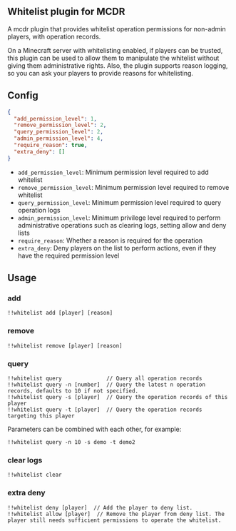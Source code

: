 Whitelist plugin for MCDR
-----

A mcdr plugin that provides whitelist operation permissions for non-admin players, with operation records.

On a Minecraft server with whitelisting enabled, if players can be trusted, this plugin can be used to allow them to manipulate the whitelist without giving them administrative rights. Also, the plugin supports reason logging, so you can ask your players to provide reasons for whitelisting.

## Config
```json
{
  "add_permission_level": 1,
  "remove_permission_level": 2,
  "query_permission_level": 2,
  "admin_permission_level": 4,
  "require_reason": true,
  "extra_deny": []
}
```

* `add_permission_level`: Minimum permission level required to add whitelist
* `remove_permission_level`: Minimum permission level required to remove whitelist
* `query_permission_level`: Minimum permission level required to query operation logs
* `admin_permission_level`: Minimum privilege level required to perform administrative operations such as clearing logs, setting allow and deny lists
* `require_reason`: Whether a reason is required for the operation
* `extra_deny`: Deny players on the list to perform actions, even if they have the required permission level

## Usage
### add
```plaintext
!!whitelist add [player] [reason]
```

### remove
```plaintext
!!whitelist remove [player] [reason]
```

### query
```plaintext
!!whitelist query              // Query all operation records
!!whitelist query -n [number]  // Query the latest n operation records, defaults to 10 if not specified.
!!whitelist query -s [player]  // Query the operation records of this player
!!whitelist query -t [player]  // Query the operation records targeting this player
```
Parameters can be combined with each other, for example:
```plaintext
!!whitelist query -n 10 -s demo -t demo2
```

### clear logs
```plaintext
!!whitelist clear
```

### extra deny
```plaintext
!!whitelist deny [player]  // Add the player to deny list.
!!whitelist allow [player]  // Remove the player from deny list. The player still needs sufficient permissions to operate the whitelist.
```
